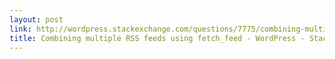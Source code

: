 ```yaml
---
layout: post
link: http://wordpress.stackexchange.com/questions/7775/combining-multiple-rss-feeds-using-fetch-feed
title: Combining multiple RSS feeds using fetch_feed - WordPress - Stack Exchange
---
```

